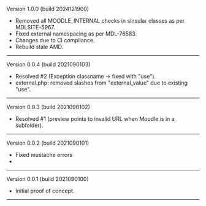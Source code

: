 Version 1.0.0 (build 2024121900)
* Removed all MOODLE_INTERNAL checks in sinsular classes as per MDLSITE-5967.
* Fixed external namespacing as per MDL-76583.
* Changes due to CI compliance.
* Rebuild stale AMD.

-----
Version 0.0.4 (build 2021090103)
* Resolved #2 (Exception classname -> fixed with "use").
* external.php: removed slashes from "external_value" due to existing "use".

-----
Version 0.0.3 (build 2021090102)
* Resolved #1 (preview points to invalid URL when Moodle is in a subfolder).

-----
Version 0.0.2 (build 2021090101)
* Fixed mustache errors
*

-----
Version 0.0.1 (build 2021090100)
* Initial proof of concept.

-----
